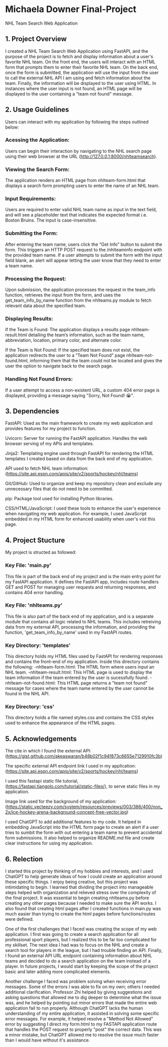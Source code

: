 # Michaela Downer Final-Project 
NHL Team Search Web Application 

## 1. Project Overview
I created a NHL Team Search Web Application using FastAPI, and the purpose of the project is to fetch and display information about a user's favorite NHL team. On the front end, the users will interact with an HTML form that prompts them to enter their favorite NHL team. On the back end, once the form is submitted, the application will use the input from the user to call the external NHL API I am using and fetch information about the team. Finally, the information will be displayed to the user using HTML. In instances where the user input is not found, an HTML page will be displayed to the user containing a "team not found" message. 
 
## 2. Usage Guidelines
Users can interact with my application by following the steps outlined below: 

### Acessing the Application:
Users can begin their interaction by navigating to the NHL search page using their web browser at the URL (http://127.0.0.1:8000/nhlteamsearch).

### Viewing the Search Form:
The application renders an HTML page from nhlteam-form.html that displays a search form prompting users to enter the name of an NHL team.

### Input Requirements:
Users are required to enter valid NHL team name as input in the text field, and will see a placeholder text that indicates the expected format i.e. Boston Bruins. The input is case-insensitive. 

### Submitting the Form:
After entering the team name, users click the “Get Info” button to submit the form. This triggers an HTTP POST request to the /nhlteaminfo endpoint with the provided team name. If a user attempts to submit the form with the input field blank, an alert will appear letting the user know that they need to enter a team name. 

### Processing the Request:
Upon submission, the application processes the request in the team_info function, retrieves the input from the form, and uses the get_team_info_by_name function from the nhlteams.py module to fetch relevant data about the specified team.

### Displaying Results:
If the Team is Found: The application displays a results page nhlteam-result.html detailing the team’s information, such as the team name, abbreviation, location, primary color, and alternate color.

If the Team is Not Found: If the specified team does not exist, the application redirects the user to a “Team Not Found” page nhlteam-not-found.html, informing them that the team could not be located and gives the user the option to navigate back to the search page.

### Handling Not Found Errors:
If a user attempt to access a non-existent URL, a custom 404 error page is displayed, providing a message saying "Sorry, Not Found! 😭".

## 3. Dependencies 
FastAPI: Used as the main framework to create my web application and provides features for my project to function. 

Uvicorn: Server for running the FastAPI application. Handles the web browser serving of my APIs and templates.

Jinja2: Templating engine used through FastAPI for rendering the HTML templates I created based on data from the back end of my application.
  
API used to fetch NHL team information: (https://site.api.espn.com/apis/site/v2/sports/hockey/nhl/teams) 

Git/GitHub: Used to organize and keep my repository clean and exclude any unnecessary files that do not need to be committed.  

pip: Package tool used for installing Python libraries. 

CSS/HTML/JavaScript: I used these tools to enhance the user's experience when navigating my web application. For example, I used JavaScript embedded in my HTML form for enhanced usability when user's vist this page. 

## 4. Project Stucture 
My project is structed as followed: 

### Key File: 'main.py'
This file is part of the back end of my project and is the main entry point for my FastAPI application. It defines the FastAPI app, includes route handlers GET and POST for managing user requests and returning responses, and contains 404 error handling. 

### Key File: 'nhlteams.py'
This file is also part of the back end of my application, and is a separate module that contains all logic related to NHL teams. This includes retreiving data from my external API, processing the information, and providing the function, 'get_team_info_by_name' used in my FastAPI routes.

### Key Directory: 'templates'
This directory holds my HTML files used by FastAPI for rendering responses and contains the front-end of my application. Inside this directory contains the following:
    -nhlteam-form.html: The HTML form where users input an NHL team.
    -nhlteam-result.html: This HTML page is used to display the team information if the team entered by the user is sucessfully found. 
    -nhlteam-not-found.html: This HTML page returns a "team not found" message for cases where the team name entered by the user cannot be found in the NHL API. 

### Key Directory: 'css'
This directory holds a file named styles.css and contains the CSS styles used to enhance the appearance of the HTML pages. 

## 5. Acknowledgements
The cite in which I found the external API: (https://gist.github.com/akeaswaran/b48b02f1c94f873c6655e7129910fc3b)

The specific external API endpoint link I used in my application: (https://site.api.espn.com/apis/site/v2/sports/hockey/nhl/teams)  

I used this fastapi static file tutorial, (https://fastapi.tiangolo.com/tutorial/static-files/), to serve static files in my application. 

Image link used for the background of my application: (https://static.vecteezy.com/system/resources/previews/003/386/400/non_2x/ice-hockey-arena-background-concept-free-vector.jpg) 

I used ChatGPT to add additional features to my code. It helped in embedding JavaScript into the HTML form page to create an alert if a user tries to sumbit the form with out entering a team name to prevent accidental form submissions. It also helped to organize README.md file and create clear instructions for using my application. 

## 6. Relection 
I started this project by thinking of my hobbies and interests, and I used ChatGPT to help generate ideas of how I could create an application around these specific things. I enjoy being creative, but this project was intimidating to begin. I learned that dividing the project into manageable steps helped with organization and relieved stress over the complexity of the final project. It was essential to begin creating nhlteams.py before creating any other pages because I needed to make sure the API works. I also found that creating html pages after I created functions in main.py was much easier than trying to create the html pages before functions/routes were defined. 

One of the first challenges that I faced was creating the scope of my web application. I first was going to create a search application for all professional sport players, but I realized this to be far too complicated for my skillset. The next idea I had was to focus on the NHL and create a search tool for players in the league, but I had trouble finding an API. Finally, I found an external API URL endpoint containing information about NHL teams and decided to do a search application on the team instead of a player. In future projects, I would start by keeping the scope of the project basic and later adding more complicated elements. 

Another challenge I faced was problem solving when receiving error messages. Some of the errors I was able to fix on my own; others I needed additional clarification. Professor Zhi helped by giving suggestions and asking questions that allowed me to dig deeper to determine what the issue was, and he helped by pointing out minor errors that made the entire web application fail to run properly. Although ChatGPT lacks the human understanding of my entire application, it assisted in solving some specific error messages. For example, it helped resolve a "Method Not Allowed" error by suggesting I direct my form.html to my FASTAPI application route that handles the POST request to properly "post" the correct data. This was a minor mistake, but ChatGPT allowed me to resolve the issue much faster than I would have without it's assistance. 



 
